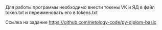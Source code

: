 Для работы программы необходимо внести токены VK и ЯД в файл token.txt и переименовать его в tokens.txt


Ссылка на задание https://github.com/netology-code/py-diplom-basic
